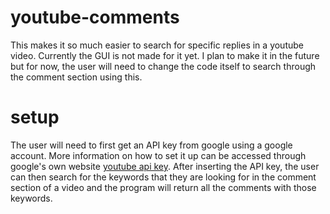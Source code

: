 # youtube-comments
This makes it so much easier to search for specific replies in a 
youtube video. Currently the GUI is not made for it yet. I plan to make
it in the future but for now, the user will need to change the code itself
to search through the comment section using this.

# setup
The user will need to first get an API key from google using a 
google account. More information on how to set it up can be
accessed through google's own website [youtube api key](
https://developers.google.com/youtube/registering_an_application). After
inserting the API key, the user can then search for the keywords that they 
are looking for in the comment section of a video and the program will return
all the comments with those keywords.
